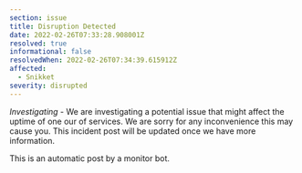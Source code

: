 ```yaml
---
section: issue
title: Disruption Detected
date: 2022-02-26T07:33:28.908001Z
resolved: true
informational: false
resolvedWhen: 2022-02-26T07:34:39.615912Z
affected:
  - Snikket
severity: disrupted
---
```

*Investigating* - We are investigating a potential issue that might affect the uptime of one our of services. We are sorry for any inconvenience this may cause you. This incident post will be updated once we have more information.

This is an automatic post by a monitor bot.
        